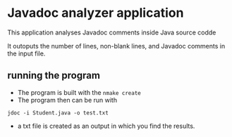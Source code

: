 # Javadoc analyzer application
This application analyses Javadoc comments inside Java source codde

It outoputs the number of lines, non-blank lines, and Javadoc comments in the input file.

## running the program
- The program is built with the `nmake create`
- The program then can be run with 
```shell
jdoc -i Student.java -o test.txt
```
- a txt file is created as an output in which you find the results.
